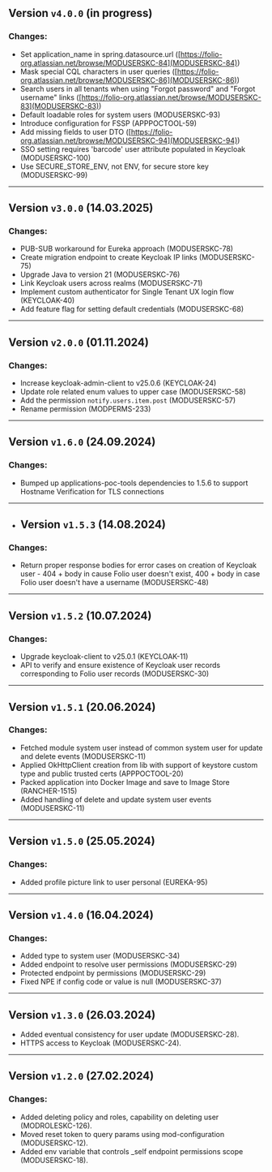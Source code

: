 ## Version `v4.0.0` (in progress)
### Changes:
* Set application\_name in spring.datasource.url ([https://folio-org.atlassian.net/browse/MODUSERSKC-84](MODUSERSKC-84))
* Mask special CQL characters in user queries ([https://folio-org.atlassian.net/browse/MODUSERSKC-86](MODUSERSKC-86))
* Search users in all tenants when using "Forgot password" and "Forgot username" links ([https://folio-org.atlassian.net/browse/MODUSERSKC-83](MODUSERSKC-83))
* Default loadable roles for system users (MODUSERSKC-93)
* Introduce configuration for FSSP (APPPOCTOOL-59)
* Add missing fields to user DTO ([https://folio-org.atlassian.net/browse/MODUSERSKC-94](MODUSERSKC-94))
* SSO setting requires 'barcode' user attribute populated in Keycloak (MODUSERSKC-100)
* Use SECURE_STORE_ENV, not ENV, for secure store key (MODUSERSKC-99)
---

## Version `v3.0.0` (14.03.2025)
### Changes:
* PUB-SUB workaround for Eureka approach (MODUSERSKC-78)
* Create migration endpoint to create Keycloak IP links (MODUSERSKC-75)
* Upgrade Java to version 21 (MODUSERSKC-76)
* Link Keycloak users across realms (MODUSERSKC-71)
* Implement custom authenticator for Single Tenant UX login flow (KEYCLOAK-40)
* Add feature flag for setting default credentials (MODUSERSKC-68)
---

## Version `v2.0.0` (01.11.2024)
### Changes:
* Increase keycloak-admin-client to v25.0.6 (KEYCLOAK-24)
* Update role related enum values to upper case (MODUSERSKC-58)
* Add the permission `notify.users.item.post` (MODUSERSKC-57)
* Rename permission (MODPERMS-233)
---

## Version `v1.6.0` (24.09.2024)
### Changes:
*  Bumped up applications-poc-tools dependencies to 1.5.6 to support Hostname Verification for TLS connections
---

* ## Version `v1.5.3` (14.08.2024)
### Changes:
* Return proper response bodies for error cases on creation of Keycloak user - 404 + body in cause Folio user doesn't exist, 400 + body in case Folio user doesn't have a username (MODUSERSKC-48)
---

## Version `v1.5.2` (10.07.2024)
### Changes:
* Upgrade keycloak-client to v25.0.1 (KEYCLOAK-11)
* API to verify and ensure existence of Keycloak user records corresponding to Folio user records (MODUSERSKC-30)

---
## Version `v1.5.1` (20.06.2024)
### Changes:
* Fetched module system user instead of common system user for update and delete events (MODUSERSKC-11)
* Applied OkHttpClient creation from lib with support of keystore custom type and public trusted certs (APPPOCTOOL-20)
* Packed application into Docker Image and save to Image Store (RANCHER-1515)
* Added handling of delete and update system user events (MODUSERSKC-11)

---
## Version `v1.5.0` (25.05.2024)
### Changes:
* Added profile picture link to user personal (EUREKA-95)

---
## Version `v1.4.0` (16.04.2024)
### Changes:
* Added type to system user (MODUSERSKC-34)
* Added endpoint to resolve user permissions (MODUSERSKC-29)
* Protected endpoint by permissions (MODUSERSKC-29)
* Fixed NPE if config code or value is null (MODUSERSKC-37)

---
## Version `v1.3.0` (26.03.2024)
* Added eventual consistency for user update (MODUSERSKC-28).
* HTTPS access to Keycloak (MODUSERSKC-24).

---
## Version `v1.2.0` (27.02.2024)
### Changes:
* Added deleting policy and roles, capability on deleting user (MODROLESKC-126).
* Moved reset token to query params using mod-configuration (MODUSERSKC-12).
* Added env variable that controls _self endpoint permissions scope (MODUSERSKC-18).
